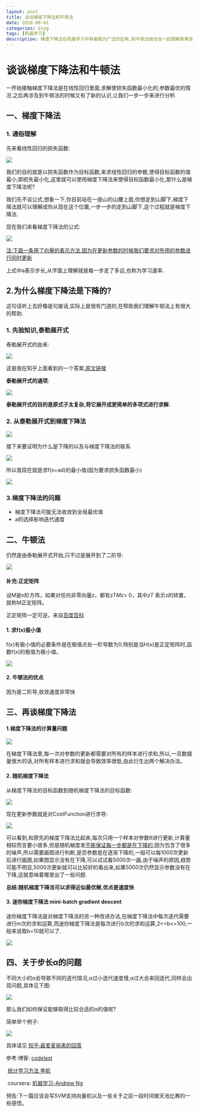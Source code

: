 ```yaml
---
layout: post
title: 谈谈梯度下降法和牛顿法
date: 2016-08-01
categories: blog
tags: [机器学习]
description: 梯度下降法在机器学习中有着极为广泛的应用,和牛顿法结合在一起理解效果会更好一点
---
```


# 谈谈梯度下降法和牛顿法

一开始接触梯度下降法是在线性回归里面,求解使损失函数最小化的,参数最优的情况.之后再涉及到牛顿法的时候又有了新的认识,让我们一步一步来进行分析.

## 一、梯度下降法

### 1. 通俗理解

先来看线性回归的损失函数:

![](http://oam2zfeyb.bkt.clouddn.com/1.png)

我们的目的就是以损失函数作为目标函数,来求线性回归的参数,使得目标函数的值最小,即损失最小化,这里就可以使用梯度下降法来使得目标函数最小化,那什么是梯度下降法呢?

我们先不谈公式,想象一下,你目前站在一座山的山腰上面,你想走到山脚下,梯度下降法就可以理解成你从现在这个位置,一步一步的走到山脚下,这个过程就是梯度下降法.

现在我们来看梯度下降法的公式:

![](http://oam2zfeyb.bkt.clouddn.com/2.png)

<u>注:下面一条用了向量的表示方法,因为在更新参数的时候我们要求对所用的参数进行同时更新</u>

上式中a表示步长,从字面上理解就是每一步走了多远,也称为学习速率.

## 2.为什么梯度下降法是下降的?

这句话听上去好像是句废话,实际上是很有门道的,在帮助我们理解牛顿法上有很大的帮助.

### 1. 先验知识,泰勒展开式

泰勒展开式的由来:

![](http://oam2zfeyb.bkt.clouddn.com/3.png)

这是我在知乎上面看到的一个答案,[原文链接](https://www.zhihu.com/question/25627482/answer/32060408)

**泰勒展开式的通项**:

![](http://oam2zfeyb.bkt.clouddn.com/4.png)

**泰勒展开式的目的是原式子太复杂,将它展开成更简单的多项式进行求解.**

### 2. 从泰勒展开式到梯度下降法

![](http://oam2zfeyb.bkt.clouddn.com/5.png)

接下来要证明为什么是下降的以及与梯度下降法的联系

![](http://oam2zfeyb.bkt.clouddn.com/1-6.png)

所以我现在就是求f(x+ad)的最小值(因为要求损失函数最小)

![](http://oam2zfeyb.bkt.clouddn.com/1-7.png)

### 3.梯度下降法的问题

- 梯度下降法可能无法收敛到全局最优值
- a的选择影响迭代速度

## 二、牛顿法

仍然是由泰勒展开式开始,只不过是展开到了二阶导:

![](http://oam2zfeyb.bkt.clouddn.com/1-8.png)

#### 补充:正定矩阵

设M是n阶方阵，如果对任何非零向量z，都有zT*Mz*> 0，其中*zT* 表示z的转置，就称M正定矩阵。

正定矩阵一定可逆。来自[百度百科](http://baike.baidu.com/link?url=_8B3lQv5PrAeOG_R8A86rWyKXp5jm7MJ1yOsJZdzVF2FOvZAHmFlmDZxxjLKtYnvbiEE20nxaklqGxUtNQetG_)

#### 1. 求f(x)极小值

f(x)有极小值的必要条件是在极值点处一阶导数为0,特别是当H(x)是正定矩阵时,函数f(x)的极值为极小值。

![](http://oam2zfeyb.bkt.clouddn.com/1-9.png)

#### 2. 牛顿法的优点

因为是二阶导,收敛速度非常快

## 三、再谈梯度下降法

#### 1.梯度下降法的计算量问题

![](http://oam2zfeyb.bkt.clouddn.com/2.png)

在梯度下降法里,每一次对参数的更新都需要对所有的样本进行求和,所以,一旦数据量很大的话,对所有样本进行求和就会导致效率很低,由此衍生出两个解决办法。

#### 2. 随机梯度下降法

从梯度下降法的目标函数到随机梯度下降法的目标函数:

![](http://oam2zfeyb.bkt.clouddn.com/1-10.png)

现在更新参数就是对CostFunction进行求导:

![](http://oam2zfeyb.bkt.clouddn.com/1-13.png)

可以看到,和原先的梯度下降法比起来,每次只用一个样本对参数θ进行更新,计算量相较而言要小很多,但是随机梯度发<u>不能保证每一步都是在下降的</u>,因为包含了很多的噪声,所以需要画图进行判断,是否参数是在逐渐下降的,一般可以每1000次更新后进行画图,如果图显示没有在下降,可以试试看5000次一画,由于噪声的原因,趋势可能不明显,5000次更新就可以比较好的看出来,如果5000次仍然显示参数没有在下降,这就意味着哪里出了一些问题.

**总结:随机梯度下降法可以求得近似最优解,优点是速度快**

#### 3. 迷你梯度下降法 mini-batch gradient descent

迷你梯度下降法是对梯度下降法的另一种改进办法,在梯度下降法中每次迭代需要进行m次的求和运算,而迷你梯度下降法是每次进行b次的求和运算,2<=b<=100,一般来说取b=10就可以了.

![](http://oam2zfeyb.bkt.clouddn.com/1-12.png)

## 四、关于步长α的问题

不同大小的α会导致不同的迭代情况,α过小迭代速度慢,α过大会来回迭代,同样会出现问题,具体见下图:

![](http://oam2zfeyb.bkt.clouddn.com/1-14.png)

那么我们如何保证能够取得比较合适的α的值呢?

简单举个例子:

![](http://oam2zfeyb.bkt.clouddn.com/1-15.png)

具体请见 [知乎:最爱麦丽素的回答](https://www.zhihu.com/question/19723347/answer/113542871)



参考:博客: [codelast](http://www.codelast.com/%E5%8E%9F%E5%88%9B%E6%9C%80%E9%80%9F%E4%B8%8B%E9%99%8D%E6%B3%95%EF%BC%8C%E7%89%9B%E9%A1%BF%E6%B3%95%EF%BC%8C%E5%85%B1%E8%BD%AD%E6%96%B9%E5%90%91%E6%B3%95%EF%BC%8C%E5%85%B1%E8%BD%AD%E6%A2%AF%E5%BA%A6/)

​	     [统计学习方法 李航](http://baike.baidu.com/link?url=7UwuqAG_Gd7DFf4nJDAX4r9bEXrkJ91mcdSY313FlUBQov7smaBwLHOl9yVTAszEQCRfdyTHUW45tZjpehqtta)

​	    coursera: [机器学习-Andrew Ng](https://www.coursera.org/learn/machine-learning/home/welcome)



预告:下一篇应该会写SVM支持向量机以及一些关于之前一段时间做天池比赛的一些感悟。






